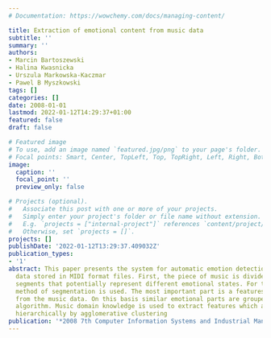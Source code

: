 ```yaml
---
# Documentation: https://wowchemy.com/docs/managing-content/

title: Extraction of emotional content from music data
subtitle: ''
summary: ''
authors:
- Marcin Bartoszewski
- Halina Kwasnicka
- Urszula Markowska-Kaczmar
- Pawel B Myszkowski
tags: []
categories: []
date: 2008-01-01
lastmod: 2022-01-12T14:29:37+01:00
featured: false
draft: false

# Featured image
# To use, add an image named `featured.jpg/png` to your page's folder.
# Focal points: Smart, Center, TopLeft, Top, TopRight, Left, Right, BottomLeft, Bottom, BottomRight.
image:
  caption: ''
  focal_point: ''
  preview_only: false

# Projects (optional).
#   Associate this post with one or more of your projects.
#   Simply enter your project's folder or file name without extension.
#   E.g. `projects = ["internal-project"]` references `content/project/deep-learning/index.md`.
#   Otherwise, set `projects = []`.
projects: []
publishDate: '2022-01-12T13:29:37.409032Z'
publication_types:
- '1'
abstract: This paper presents the system for automatic emotion detection from music
  data stored in MIDI format files. First, the piece of music is divided into independent
  segments that potentially represent different emotional states. For this task the
  method of segmentation is used. The most important part is a features extraction
  from the music data. On this basis similar emotional parts are grouped by clustering
  algorithm. Music domain knowledge is used to extract features which are then grouped
  hierarchically by agglomerative clustering
publication: '*2008 7th Computer Information Systems and Industrial Management Applications*'
---
```

